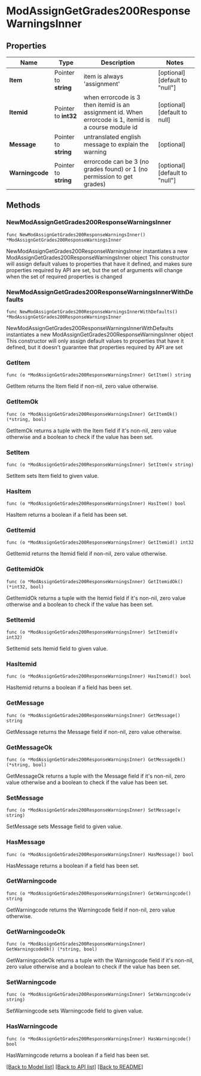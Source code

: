 # ModAssignGetGrades200ResponseWarningsInner

## Properties

Name | Type | Description | Notes
------------ | ------------- | ------------- | -------------
**Item** | Pointer to **string** | item is always &#39;assignment&#39; | [optional] [default to "null"]
**Itemid** | Pointer to **int32** | when errorcode is 3 then itemid is an assignment id. When errorcode is 1, itemid is a course module id | [optional] [default to null]
**Message** | Pointer to **string** | untranslated english message to explain the warning | [optional] 
**Warningcode** | Pointer to **string** | errorcode can be 3 (no grades found) or 1 (no permission to get grades) | [optional] [default to "null"]

## Methods

### NewModAssignGetGrades200ResponseWarningsInner

`func NewModAssignGetGrades200ResponseWarningsInner() *ModAssignGetGrades200ResponseWarningsInner`

NewModAssignGetGrades200ResponseWarningsInner instantiates a new ModAssignGetGrades200ResponseWarningsInner object
This constructor will assign default values to properties that have it defined,
and makes sure properties required by API are set, but the set of arguments
will change when the set of required properties is changed

### NewModAssignGetGrades200ResponseWarningsInnerWithDefaults

`func NewModAssignGetGrades200ResponseWarningsInnerWithDefaults() *ModAssignGetGrades200ResponseWarningsInner`

NewModAssignGetGrades200ResponseWarningsInnerWithDefaults instantiates a new ModAssignGetGrades200ResponseWarningsInner object
This constructor will only assign default values to properties that have it defined,
but it doesn't guarantee that properties required by API are set

### GetItem

`func (o *ModAssignGetGrades200ResponseWarningsInner) GetItem() string`

GetItem returns the Item field if non-nil, zero value otherwise.

### GetItemOk

`func (o *ModAssignGetGrades200ResponseWarningsInner) GetItemOk() (*string, bool)`

GetItemOk returns a tuple with the Item field if it's non-nil, zero value otherwise
and a boolean to check if the value has been set.

### SetItem

`func (o *ModAssignGetGrades200ResponseWarningsInner) SetItem(v string)`

SetItem sets Item field to given value.

### HasItem

`func (o *ModAssignGetGrades200ResponseWarningsInner) HasItem() bool`

HasItem returns a boolean if a field has been set.

### GetItemid

`func (o *ModAssignGetGrades200ResponseWarningsInner) GetItemid() int32`

GetItemid returns the Itemid field if non-nil, zero value otherwise.

### GetItemidOk

`func (o *ModAssignGetGrades200ResponseWarningsInner) GetItemidOk() (*int32, bool)`

GetItemidOk returns a tuple with the Itemid field if it's non-nil, zero value otherwise
and a boolean to check if the value has been set.

### SetItemid

`func (o *ModAssignGetGrades200ResponseWarningsInner) SetItemid(v int32)`

SetItemid sets Itemid field to given value.

### HasItemid

`func (o *ModAssignGetGrades200ResponseWarningsInner) HasItemid() bool`

HasItemid returns a boolean if a field has been set.

### GetMessage

`func (o *ModAssignGetGrades200ResponseWarningsInner) GetMessage() string`

GetMessage returns the Message field if non-nil, zero value otherwise.

### GetMessageOk

`func (o *ModAssignGetGrades200ResponseWarningsInner) GetMessageOk() (*string, bool)`

GetMessageOk returns a tuple with the Message field if it's non-nil, zero value otherwise
and a boolean to check if the value has been set.

### SetMessage

`func (o *ModAssignGetGrades200ResponseWarningsInner) SetMessage(v string)`

SetMessage sets Message field to given value.

### HasMessage

`func (o *ModAssignGetGrades200ResponseWarningsInner) HasMessage() bool`

HasMessage returns a boolean if a field has been set.

### GetWarningcode

`func (o *ModAssignGetGrades200ResponseWarningsInner) GetWarningcode() string`

GetWarningcode returns the Warningcode field if non-nil, zero value otherwise.

### GetWarningcodeOk

`func (o *ModAssignGetGrades200ResponseWarningsInner) GetWarningcodeOk() (*string, bool)`

GetWarningcodeOk returns a tuple with the Warningcode field if it's non-nil, zero value otherwise
and a boolean to check if the value has been set.

### SetWarningcode

`func (o *ModAssignGetGrades200ResponseWarningsInner) SetWarningcode(v string)`

SetWarningcode sets Warningcode field to given value.

### HasWarningcode

`func (o *ModAssignGetGrades200ResponseWarningsInner) HasWarningcode() bool`

HasWarningcode returns a boolean if a field has been set.


[[Back to Model list]](../README.md#documentation-for-models) [[Back to API list]](../README.md#documentation-for-api-endpoints) [[Back to README]](../README.md)


